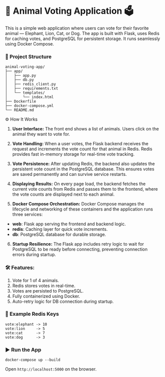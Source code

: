 # 🐾 Animal Voting Application 🗳️

This is a simple web application where users can vote for their favorite animal — Elephant, Lion, Cat, or Dog. The app is built with Flask, uses Redis for caching votes, and PostgreSQL for persistent storage. It runs seamlessly using Docker Compose.

### 📂 Project Structure

```
animal-voting-app/
├── app/
│   ├── app.py
│   ├── db.py
│   ├── redis_client.py
│   ├── requirements.txt
│   └── templates/
│       └── index.html
├── Dockerfile
├── docker-compose.yml
└── README.md
```

⚙️ How It Works

1. <b>User Interface:</b>
The front end shows a list of animals. Users click on the animal they want to vote for.

5. <b>Vote Handling:</b>
When a user votes, the Flask backend receives the request and increments the vote count for that animal in Redis. Redis provides fast in-memory storage for real-time vote tracking.

3. <b>Vote Persistence:</b>
After updating Redis, the backend also updates the persistent vote count in the PostgreSQL database. This ensures votes are saved permanently and can survive service restarts.

4. <b>Displaying Results:</b>
On every page load, the backend fetches the current vote counts from Redis and passes them to the frontend, where the vote counts are displayed next to each animal.

5. <b>Docker Compose Orchestration:</b> Docker Compose manages the lifecycle and networking of these containers and the application runs three services:

- <b>web</b>: Flask app serving the frontend and backend logic. <br>
- <b>redis</b>: Caching layer for quick vote increments. <br>
- <b>db</b>: PostgreSQL database for durable storage.<br>

6. <b>Startup Resilience:</b>
    The Flask app includes retry logic to wait for PostgreSQL to be ready before connecting, preventing connection errors during startup.

    
### 🛠️ Features:

1. Vote for 1 of 4 animals.
2. Redis stores votes in real-time.
3. Votes are persisted to PostgreSQL.
4. Fully containerized using Docker.
5. Auto-retry logic for DB connection during startup.


### 🧪 Example Redis Keys

```
vote:elephant -> 10
vote:lion     -> 5
vote:cat      -> 7
vote:dog      -> 3
```

### ▶️ Run the App

```
docker-compose up --build
```

Open `http://localhost:5000` on the browser.
